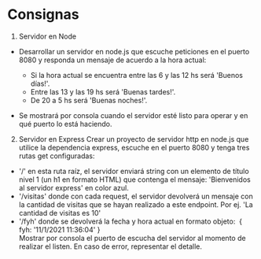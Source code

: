 # Consignas

1. Servidor en Node
  - Desarrollar un servidor en node.js que escuche peticiones en el puerto 8080 y responda un mensaje de acuerdo a la hora actual: 
    - Si la hora actual se encuentra entre las 6 y las 12 hs será 'Buenos días!'.
    - Entre las 13 y las 19 hs será 'Buenas tardes!'. 
    - De 20 a 5 hs será 'Buenas noches!'.

  - Se mostrará por consola cuando el servidor esté listo para operar y en qué puerto lo está haciendo.

2. Servidor en Express
Crear un proyecto de servidor http en node.js que utilice la dependencia express, escuche en el puerto 8080 y tenga tres rutas get configuradas: <br>
- '/' en esta ruta raíz, el servidor enviará string con un elemento de título nivel 1 (un h1 en formato HTML) que contenga el mensaje: 'Bienvenidos al servidor express' en color azul.
- '/visitas' donde con cada request, el servidor devolverá un mensaje con la cantidad de visitas que se hayan realizado a este endpoint. Por ej. 'La cantidad de visitas es 10'
- '/fyh' donde se devolverá la fecha y hora actual en formato objeto: 
    { fyh: '11/1/2021 11:36:04' }
  <br>
Mostrar por consola el puerto de escucha del servidor al momento de realizar el listen. En caso de error, representar el detalle.
